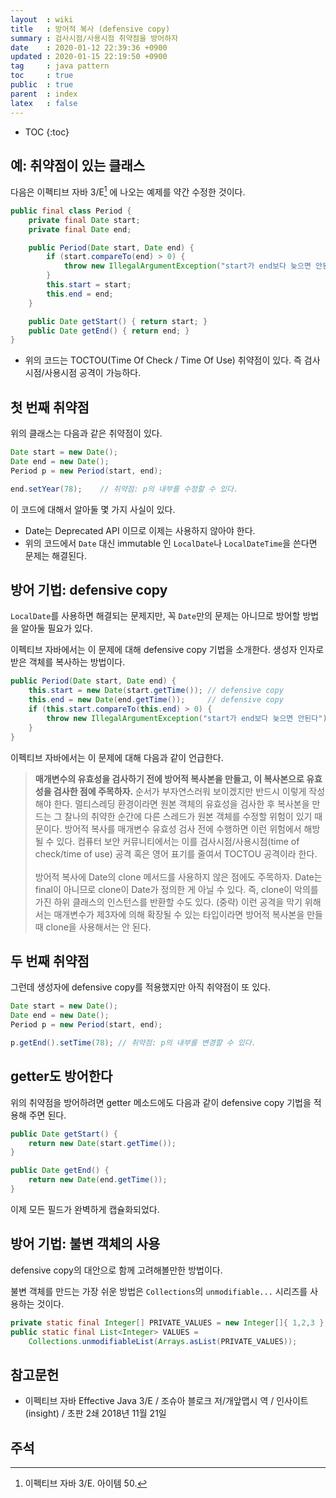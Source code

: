 ```yaml
---
layout  : wiki
title   : 방어적 복사 (defensive copy)
summary : 검사시점/사용시점 취약점을 방어하자
date    : 2020-01-12 22:39:36 +0900
updated : 2020-01-15 22:19:50 +0900
tag     : java pattern
toc     : true
public  : true
parent  : index
latex   : false
---
```

* TOC
{:toc}

## 예: 취약점이 있는 클래스

다음은 이펙티브 자바 3/E[^effective-50] 에 나오는 예제를 약간 수정한 것이다.

```java
public final class Period {
    private final Date start;
    private final Date end;

    public Period(Date start, Date end) {
        if (start.compareTo(end) > 0) {
            throw new IllegalArgumentException("start가 end보다 늦으면 안된다");
        }
        this.start = start;
        this.end = end;
    }

    public Date getStart() { return start; }
    public Date getEnd() { return end; }
}
```

* 위의 코드는 TOCTOU(Time Of Check / Time Of Use) 취약점이 있다. 즉 검사시점/사용시점 공격이 가능하다.

## 첫 번째 취약점

위의 클래스는 다음과 같은 취약점이 있다.

```java
Date start = new Date();
Date end = new Date();
Period p = new Period(start, end);

end.setYear(78);    // 취약점: p의 내부를 수정할 수 있다.
```

이 코드에 대해서 알아둘 몇 가지 사실이 있다.

* Date는 Deprecated API 이므로 이제는 사용하지 않아야 한다.
* 위의 코드에서 `Date` 대신 immutable 인 `LocalDate`나 `LocalDateTime`을 쓴다면 문제는 해결된다.

## 방어 기법: defensive copy

`LocalDate`를 사용하면 해결되는 문제지만, 꼭 `Date`만의 문제는 아니므로 방어할 방법을 알아둘 필요가 있다.

이펙티브 자바에서는 이 문제에 대해 defensive copy 기법을 소개한다. 생성자 인자로 받은 객체를 복사하는 방법이다.

```java
public Period(Date start, Date end) {
    this.start = new Date(start.getTime()); // defensive copy
    this.end = new Date(end.getTime());     // defensive copy
    if (this.start.compareTo(this.end) > 0) {
        throw new IllegalArgumentException("start가 end보다 늦으면 안된다");
    }
}
```

이펙티브 자바에서는 이 문제에 대해 다음과 같이 언급한다.

> **매개변수의 유효성을 검사하기 전에 방어적 복사본을 만들고, 이 복사본으로 유효성을 검사한 점에 주목하자.**
순서가 부자연스러워 보이겠지만 반드시 이렇게 작성해야 한다. 멀티스레딩 환경이라면 원본 객체의 유효성을 검사한 후 복사본을 만드는 그 찰나의 취약한 순간에 다른 스레드가 원본 객체를 수정할 위험이 있기 때문이다. 방어적 복사를 매개변수 유효성 검사 전에 수행하면 이런 위험에서 해방될 수 있다. 컴퓨터 보안 커뮤니티에서는 이를 검사시점/사용시점(time of check/time of use) 공격 혹은 영어 표기를 줄여서 TOCTOU 공격이라 한다.
<br/><br/>
방어적 복사에 Date의 clone 메서드를 사용하지 않은 점에도 주목하자. Date는 final이 아니므로 clone이 Date가 정의한 게 아닐 수 있다. 즉, clone이 악의를 가진 하위 클래스의 인스턴스를 반환할 수도 있다. (중략) 이런 공격을 막기 위해서는 매개변수가 제3자에 의해 확장될 수 있는 타입이라면 방어적 복사본을 만들 때 clone을 사용해서는 안 된다.


## 두 번째 취약점

그런데 생성자에 defensive copy를 적용했지만 아직 취약점이 또 있다.

```java
Date start = new Date();
Date end = new Date();
Period p = new Period(start, end);

p.getEnd().setTime(78); // 취약점: p의 내부를 변경할 수 있다.
```

## getter도 방어한다

위의 취약점을 방어하려면 getter 메소드에도 다음과 같이 defensive copy 기법을 적용해 주면 된다.

```java
public Date getStart() {
    return new Date(start.getTime());
}

public Date getEnd() {
    return new Date(end.getTime());
}
```

이제 모든 필드가 완벽하게 캡슐화되었다.

## 방어 기법: 불변 객체의 사용

defensive copy의 대안으로 함께 고려해볼만한 방법이다.

불변 객체를 만드는 가장 쉬운 방법은 `Collections`의 `unmodifiable...` 시리즈를 사용하는 것이다.

```java
private static final Integer[] PRIVATE_VALUES = new Integer[]{ 1,2,3 };
public static final List<Integer> VALUES =
    Collections.unmodifiableList(Arrays.asList(PRIVATE_VALUES));
```

## 참고문헌

* 이펙티브 자바 Effective Java 3/E / 조슈아 블로크 저/개앞맵시 역 / 인사이트(insight) / 초판 2쇄 2018년 11월 21일

## 주석

[^effective-50]: 이펙티브 자바 3/E. 아이템 50.
